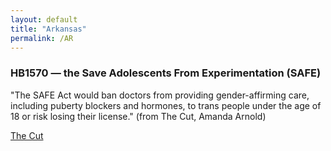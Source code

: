 ```yaml
---
layout: default
title: "Arkansas"
permalink: /AR
---
```


### HB1570 — the Save Adolescents From Experimentation (SAFE)

"The SAFE Act would ban doctors from providing gender-affirming care, including puberty blockers and hormones, to trans people under the age of 18 or risk losing their license." (from The Cut, Amanda Arnold)

[The Cut](https://www.thecut.com/2021/04/arkansas-has-passed-the-most-extreme-anti-trans-bill-yet.html)
